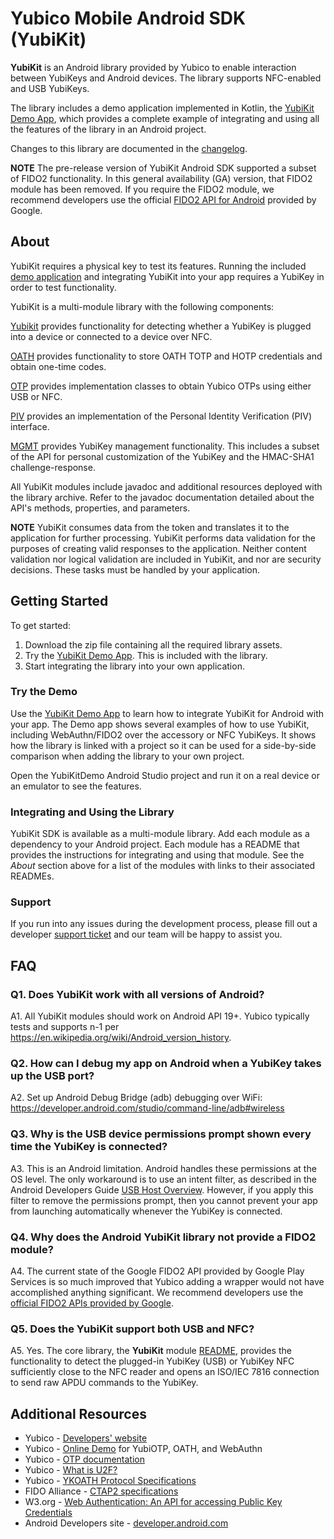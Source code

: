 # Yubico Mobile Android SDK (YubiKit)

**YubiKit** is an Android library provided by Yubico to enable interaction between YubiKeys and Android devices. The library supports NFC-enabled and USB YubiKeys.

The library includes a demo application implemented in Kotlin, the [YubiKit Demo App](./YubikitDemo), which provides a complete example of integrating and using all the features of the library in an Android project.

Changes to this library are documented in the [changelog](./yubikit-android/blob/master/Changelog.md).

**NOTE** The pre-release version of YubiKit Android SDK supported a subset of FIDO2 functionality. In this general availability (GA) version, that FIDO2 module has been removed. If you require the FIDO2 module, we recommend developers use the official [FIDO2 API for Android](https://developers.google.com/identity/fido/android/native-apps) provided by Google.


## About

YubiKit requires a physical key to test its features. Running the included [demo application](./YubikitDemo/README.md) and integrating YubiKit into your app requires a YubiKey in order to test functionality.

YubiKit is a multi-module library with the following components:

[Yubikit](./yubikit/README.md) provides functionality for detecting whether a YubiKey is plugged into a device or connected to a device over NFC.

[OATH](./oath/README.md) provides functionality to store OATH TOTP and HOTP credentials and obtain one-time codes.

[OTP](./otp/README.md) provides implementation classes to obtain Yubico OTPs using either USB or NFC.

[PIV](./piv/README.md) provides an implementation of the Personal Identity Verification (PIV) interface.

[MGMT](./management/README.md) provides YubiKey management functionality. This includes a subset of the API for personal customization of the YubiKey and the HMAC-SHA1 challenge-response.

All YubiKit modules include javadoc and additional resources deployed with the library archive. Refer to the javadoc documentation detailed about the API's methods, properties, and parameters.


**NOTE** YubiKit consumes data from the token and translates it to the application for further processing. YubiKit performs data validation for the purposes of creating valid responses to the application. Neither content validation nor logical validation are included in YubiKit, and nor are security decisions. These tasks must be handled by your application.


## Getting Started

To get started:

1. Download the zip file containing all the required library assets.
2. Try the [YubiKit Demo App](./yubikit-android/tree/master/YubikitDemo). This is included with the library.
3. Start integrating the library into your own application.

### Try the Demo

Use the [YubiKit Demo App](./yubikit-android/tree/master/YubikitDemo) to learn how to integrate YubiKit for Android with your app. The Demo app shows several examples of how to use YubiKit, including WebAuthn/FIDO2 over the accessory or NFC YubiKeys. It shows how the library is linked with a project so it can be used for a side-by-side comparison when adding the library to your own project.

Open the YubiKitDemo Android Studio project and run it on a real device or an emulator to see the features.

### Integrating and Using the Library

YubiKit SDK is available as a multi-module library. Add each module as a dependency to your Android project. Each module has a README that provides the instructions for integrating and using that module. See the *About* section above for a list of the modules with links to their associated READMEs.

### Support

If you run into any issues during the development process, please fill out a developer [support ticket](https://support.yubico.com/support/tickets/new) and our team will be happy to assist you.



## FAQ <a name="faq"></a>

### Q1. Does YubiKit work with all versions of Android?

A1. All YubiKit modules should work on Android API 19+. Yubico typically tests and supports n-1 per https://en.wikipedia.org/wiki/Android_version_history.

### Q2. How can I debug my app on Android when a YubiKey takes up the USB port?

A2. Set up Android Debug Bridge (adb) debugging over WiFi: https://developer.android.com/studio/command-line/adb#wireless

### Q3.  Why is the USB device permissions prompt shown every time the YubiKey is connected?

A3. This is an Android limitation. Android handles these permissions at the OS level. The only workaround is to use an intent filter, as described in the Android Developers Guide [USB Host Overview](https://developer.android.com/guide/topics/connectivity/usb/host.html#using-intents). However, if you apply this filter to remove the permissions prompt, then you cannot prevent your app from launching automatically whenever the YubiKey is connected.

### Q4. Why does the Android YubiKit library not provide a FIDO2 module?

A4. The current state of the Google FIDO2 API provided by Google Play Services is so much improved that Yubico adding a wrapper would not have accomplished anything significant. We recommend developers use the [official FIDO2 APIs provided by Google](https://developers.google.com/identity/fido/android/native-apps).

### Q5. Does the YubiKit support both USB and NFC?

A5. Yes. The core library, the **YubiKit** module [README](./yubikit/README.md), provides the functionality to detect the plugged-in YubiKey (USB) or YubiKey NFC sufficiently close to the NFC reader and opens an ISO/IEC 7816 connection to send raw APDU commands to the YubiKey.


## Additional Resources

* Yubico - [Developers' website](https://developers.yubico.com)
* Yubico - [Online Demo](https://demo.yubico.com) for YubiOTP, OATH, and WebAuthn
* Yubico - [OTP documentation](https://developers.yubico.com/OTP)
* Yubico - [What is U2F?](https://developers.yubico.com/U2F)
* Yubico - [YKOATH Protocol Specifications](https://developers.yubico.com/OATH/YKOATH_Protocol.html)
* FIDO Alliance - [CTAP2 specifications](https://fidoalliance.org/specs/fido-v2.0-ps-20190130/fido-client-to-authenticator-protocol-v2.0-ps-20190130.html)
* W3.org - [Web Authentication: An API for accessing Public Key Credentials](https://www.w3.org/TR/webauthn/)
* Android Developers site - [developer.android.com](https://developer.android.com)

